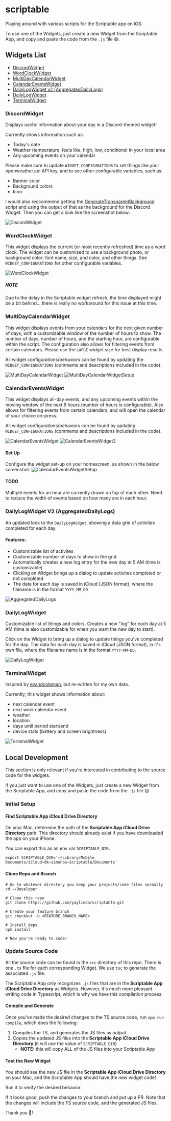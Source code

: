 # scriptable
Playing around with various scripts for the Scriptable app on iOS.

To use one of the Widgets, just create a new Widget from the Scriptable App, and copy and paste the code from the `.js` file 😄.

## Widgets List
- [DiscordWidget](https://github.com/yaylinda/scriptable#DiscordWidget)
- [WordClockWidget](https://github.com/yaylinda/scriptable#WordClockWidget)
- [MultiDayCalendarWidget](https://github.com/yaylinda/scriptable#MultiDayCalendarWidget)
- [CalendarEventsWidget](https://github.com/yaylinda/scriptable#calendareventswidget)
- [DailyLogWidget v2 (AggregatedDailyLogs)](https://github.com/yaylinda/scriptable#dailylogwidget-v2-aggregateddailylogs)
- [DailyLogWidget](https://github.com/yaylinda/scriptable#dailylogwidget)
- [TerminalWidget](https://github.com/yaylinda/scriptable#terminalwidget)

### DiscordWidget
Displays useful information about your day in a Discord-themed widget! 

Currently shows information such as:
- Today's date
- Weather (temperature, feels like, high, low, conditions) in your local area
- Any upcoming events on your calendar

Please make sure to update `WIDGET_CONFIGURATIONS` to set things like your openweather.api API key, and to see other configurable variables, such as:
- Banner color
- Background colors
- Icon

I would also reccommend getting the [GenerateTransparentBackground](https://github.com/yaylinda/scriptable/blob/main/GenerateTransparentBackground.js) script and using the output of that as the background for the Discord Widget. Then you can get a look like the screenshot below:

![DiscordWidget](/images/DiscordWidget.png)

### WordClockWidget
This widget displays the current (or most recently refreshed) time as a word clock. The widget can be customized to use a background photo, or background color; font name, size, and color, and other things. See `WIDGET_CONFIGURATIONS` for other configurable variables.

![WordClockWidget](/images/WordClockWidget.png)

##### NOTE
Due to the delay in the Scriptable widget refresh, the time displayed might be a bit behind... there is really no workaround for this issue at this time. 

### MultiDayCalendarWidget
This widget displays events from your calendars for the next given number of days, with a customizable window of the number of hours to show. The number of days, number of hours, and the starting hour, are configurable within the script. The configuration also allows for filtering events from certain calendars. Please use the `LARGE` widget size for best display results. 

All widget configurations/behaviors can be found by updating the `WIDGET_CONFIGURATIONS` (comments and descriptions included in the code).

![MultiDayCalendarWidget](/images/MultiDayCalendarWidget.png)
![MultiDayCalendarWidgetSetup](/images/MultiDayCalendarWidgetSetup.png)

### CalendarEventsWidget
This widget displays all-day events, and any upcoming events within the moving window of the next 6 hours (number of hours is configurable). Also allows for filtering events from certain calendars, and will open the calendar of your choice on-press. 

All widget configurations/behaviors can be found by updating `WIDGET_CONFIGURATIONS` (comments and descriptions included in the code).

![CalendarEventsWidget](/images/CalendarEventsWidget.png)
![CalendarEventsWidget2](/images/CalendarEventsWidget2.png)

#### Set Up
Configure the widget set-up on your homescreen, as shown in the below screenshot: 
![CalendarEventsWidgetSetup](/images/CalendarEventsWidgetSetup.png)

#### TODO
Multiple events for an hour are currently drawn on top of each other. Need to reduce the width of events based on how many are in each hour.

### DailyLogWidget V2 (AggregatedDailyLogs)
An updated look to the `DailyLogWidget`, showing a data grid of activites completed for each day.

#### Features:
- Customizable list of activites
- Customizable number of days to show in the grid
- Automatically creates a new log entry for the new day at 5 AM (time is customizable)
- Clicking on Widget brings up a dialog to update activites completed or not completed
- The data for each day is saved in iCloud (JSON format), where the filename is in the format `YYYY_MM_DD`

![AggregatedDailyLogs](/images/AggregatedDailyLogs.png)

### DailyLogWidget
Customizable list of things and colors. Creates a new "log" for each day at 5 AM (time is also customizable for when you want the new day to start). 

Click on the Widget to bring up a dialog to update things you've completed for the day. The data for each day is saved in iCloud (JSON format), in it's own file, where the filename name is in the format `YYYY-MM-DD`.

![DailyLogWidget](/images/DailyLogWidgetPreview.gif)

### TerminalWidget
Inspired by [evandcoleman](https://github.com/evandcoleman/scriptable), but re-written for my own data.

Currently, this widget shows information about:
- next calendar event
- next work calendar event
- weather
- location
- days until period start/end
- device stats (battery and screen brightness)

![TerminalWidget](/images/TerminalWidget.png)

## Local Development

This section is only relevant if you're interested in contributing to the source code for the widgets.

If you just want to use one of the Widgets, just create a new Widget from the Scriptable App, and copy and paste the code from the `.js` file 😄.

### Initial Setup
#### Find Scriptable App iCloud Drive Directory
On your Mac, determine the path of the **Scriptable App iCloud Drive Directory** path. This directory should already exist if you have downloaded the app on your iPhone.

You can export this as an env var `SCRIPTABLE_DIR`. 
```shell
export SCRIPTABLE_DIR='~/Library/Mobile Documents/iCloud~dk~simonbs~Scriptable/Documents'
```

#### Clone Repo and Branch
```shell
# Go to whatever directory you keep your projects/code files normally
cd ~/Developer

# Clone this repo
git clone https://github.com/yaylinda/scriptable.git

# Create your feature branch
git checkout -b <FEATURE_BRANCH_NAME>

# Install deps
npm install

# Now you're ready to code!
```

### Update Source Code
All the source code can be found in the `src` directory of this repo. There is one `.ts` file for each corresponding Widget. We use `tsc` to generate the associated `.js` file.

The Scriptable App only recognizes `.js` files that are in the **Scriptable App iCloud Drive Directory** as Widgets. However, it's much more pleasant writing code in Typescript, which is why we have this compilation process.

#### Compile and Generate
Once you've made the desired changes to the TS source code, run `npm run compile`, which does the following:
1. Compiles the TS, and generates the JS files as output
2. Copies the updated JS files into the **Scriptable App iCloud Drive Directory** (it will use the value of `SCRIPTABLE_DIR`)
    - **NOTE:** this will copy ALL of the JS files into your Scriptable App

#### Test the New Widget
You should see the new JS file in the **Scriptable App iCloud Drive Directory** on your Mac, and the Scriptable App should have the new widget code! 

Run it to verify the desired behavior.

If it looks good, push the changes to your branch and put up a PR. Note that the changes will include the TS source code, and the generated JS files. 

Thank you 🙏!
